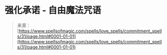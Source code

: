 <!--yml

category: 未分类

date: 2024-06-12 18:32:49

-->

# 强化承诺 - 自由魔法咒语

> 来源：[https://www.spellsofmagic.com/spells/love_spells/commitment_spells/31/page.html#0001-01-01](https://www.spellsofmagic.com/spells/love_spells/commitment_spells/31/page.html#0001-01-01)
